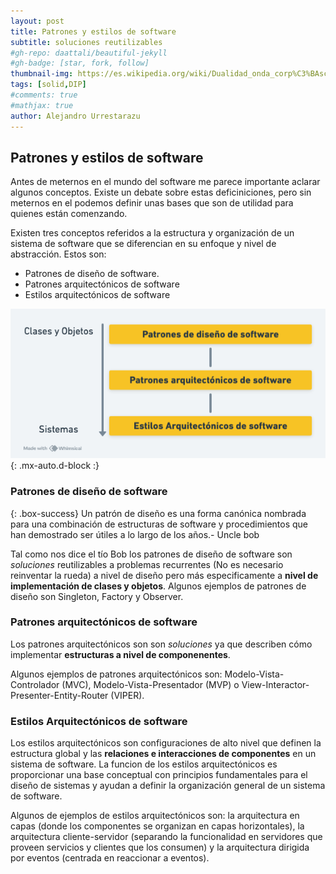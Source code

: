 ```yaml
---
layout: post
title: Patrones y estilos de software
subtitle: soluciones reutilizables
#gh-repo: daattali/beautiful-jekyll
#gh-badge: [star, fork, follow]
thumbnail-img: https://es.wikipedia.org/wiki/Dualidad_onda_corp%C3%BAsculo#/media/Archivo:Dualite.jpg
tags: [solid,DIP]
#comments: true
#mathjax: true
author: Alejandro Urrestarazu
---
```


## Patrones y estilos de software

Antes de meternos en el mundo del software me parece importante aclarar algunos conceptos. Existe un debate sobre estas deficiniciones, pero sin meternos en el podemos definir unas bases que son de utilidad para quienes están comenzando.


Existen tres conceptos referidos a la estructura y organización de un sistema de software que se diferencian en su enfoque y nivel de abstracción. Estos son:

* Patrones de diseño de software.
* Patrones arquitectónicos de software
* Estilos arquitectónicos de software

![SOLID ciudad inca perdida](/assets/img/Patrones-y-estilos-software.png){: .mx-auto.d-block :}


### Patrones de diseño de software

{: .box-success}
Un patrón de diseño es una forma canónica nombrada para una combinación de estructuras de software y procedimientos que han demostrado ser útiles a lo largo de los años.- Uncle bob

Tal como nos dice el tío Bob los patrones de diseño de software son _soluciones_ reutilizables a problemas recurrentes (No es necesario reinventar la rueda) a nivel de diseño pero más especificamente a **nivel de implementación de clases y objetos**.
Algunos ejemplos de patrones de diseño son Singleton, Factory y Observer.

### Patrones arquitectónicos de software

Los patrones arquitectónicos son son _soluciones_ ya que describen cómo implementar **estructuras a nivel de componenentes**.

Algunos ejemplos de patrones arquitectónicos son: Modelo-Vista-Controlador (MVC), Modelo-Vista-Presentador (MVP) o  View-Interactor-Presenter-Entity-Router (VIPER).

### Estilos Arquitectónicos de software

Los estilos arquitectónicos son configuraciones de alto nivel que definen la estructura global y las **relaciones e interacciones de componentes** en un sistema de software.
La funcion de los estilos arquitectónicos es proporcionar una base conceptual con principios fundamentales para el diseño de sistemas y ayudan a definir la organización general de un sistema de software.

Algunos de ejemplos de estilos arquitectónicos son: la arquitectura en capas (donde los componentes se organizan en capas horizontales), la arquitectura cliente-servidor (separando la funcionalidad en servidores que proveen servicios y clientes que los consumen) y la arquitectura dirigida por eventos (centrada en reaccionar a eventos).

